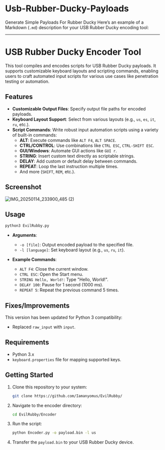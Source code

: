 # Usb-Rubber-Ducky-Payloads
Generate Simple Payloads For Rubber Ducky
Here’s an example of a Markdown (`.md`) description for your USB Rubber Ducky encoding tool:

---

# USB Rubber Ducky Encoder Tool

This tool compiles and encodes scripts for USB Rubber Ducky payloads. It supports customizable keyboard layouts and scripting commands, enabling users to craft automated input scripts for various use cases like penetration testing or automation.

## Features

- **Customizable Output Files**: Specify output file paths for encoded payloads.
- **Keyboard Layout Support**: Select from various layouts (e.g., `us`, `es`, `it`, `ru`, etc.).
- **Script Commands**: Write robust input automation scripts using a variety of built-in commands:
  - **ALT**: Execute commands like `ALT F4`, `ALT SPACE`.
  - **CTRL/CONTROL**: Use combinations like `CTRL ESC`, `CTRL-SHIFT ESC`.
  - **GUI/Windows**: Automate GUI actions like `GUI r`.
  - **STRING**: Insert custom text directly as scriptable strings.
  - **DELAY**: Add custom or default delay between commands.
  - **REPEAT**: Loop the last instruction multiple times.
  - And more (`SHIFT`, `REM`, etc.).
  
## Screenshot

![IMG_20250114_233900_485 (2)](https://github.com/user-attachments/assets/863caaec-a8d1-4f79-bc16-594713091a9c)

## Usage

```bash
python3 EvilRubby.py
```

- **Arguments**:
  - `-o [file]`: Output encoded payload to the specified file.
  - `-l [language]`: Set keyboard layout (e.g., `us`, `ru`, `it`).

- **Example Commands**:
  - `ALT F4`: Close the current window.
  - `CTRL ESC`: Open the Start menu.
  - `STRING Hello, World!`: Type "Hello, World!".
  - `DELAY 100`: Pause for 1 second (1000 ms).
  - `REPEAT 5`: Repeat the previous command 5 times.

## Fixes/Improvements

This version has been updated for Python 3 compatibility:
- Replaced `raw_input` with `input`.

## Requirements

- Python 3.x
- `keyboard.properties` file for mapping supported keys.

## Getting Started

1. Clone this repository to your system:
   ```bash
   git clone https://github.com/Iamanyomus/EvilRubby/
   ```
2. Navigate to the encoder directory:
   ```bash
   cd EvilRubby/Encoder
   ```
3. Run the script:
   ```bash
   python Encoder.py -o payload.bin -l us
   ```
4. Transfer the `payload.bin` to your USB Rubber Ducky device.

